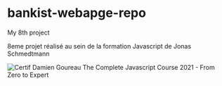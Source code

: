 # bankist-webapge-repo
My 8th project


8eme projet réalisé au sein de la formation Javascript de Jonas Schmedtmann

![Certif Damien Goureau The Complete Javascript Course 2021 - From Zero to Expert](https://user-images.githubusercontent.com/90900880/134553767-388a8e1b-7194-42d8-8f94-9bffe6ae8e45.jpg)
